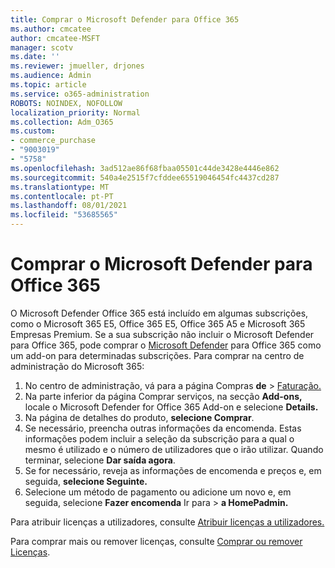 ```yaml
---
title: Comprar o Microsoft Defender para Office 365
ms.author: cmcatee
author: cmcatee-MSFT
manager: scotv
ms.date: ''
ms.reviewer: jmueller, drjones
ms.audience: Admin
ms.topic: article
ms.service: o365-administration
ROBOTS: NOINDEX, NOFOLLOW
localization_priority: Normal
ms.collection: Adm_O365
ms.custom:
- commerce_purchase
- "9003019"
- "5758"
ms.openlocfilehash: 3ad512ae86f68fbaa05501c44de3428e4446e862
ms.sourcegitcommit: 540a4e2515f7cfddee65519046454fc4437cd287
ms.translationtype: MT
ms.contentlocale: pt-PT
ms.lasthandoff: 08/01/2021
ms.locfileid: "53685565"
---
```

# <a name="purchase-microsoft-defender-for-office-365"></a>Comprar o Microsoft Defender para Office 365

O Microsoft Defender Office 365 está incluído em algumas subscrições, como o Microsoft 365 E5, Office 365 E5, Office 365 A5 e Microsoft 365 Empresas Premium. Se a sua subscrição não incluir o Microsoft Defender para Office 365, pode comprar o [Microsoft Defender](/microsoft-365/security/office-365-security/office-365-atp) para Office 365 como um add-on para determinadas subscrições. Para comprar na centro de administração do Microsoft 365:

1. No centro de administração, vá para a página Compras **de**  >  [Faturação.](https://go.microsoft.com/fwlink/p/?linkid=868433)
2. Na parte inferior  da página Comprar serviços, na secção **Add-ons,** locale o Microsoft Defender for Office 365 Add-on e selecione **Details.**
3. Na página de detalhes do produto, **selecione Comprar**.
4. Se necessário, preencha outras informações da encomenda. Estas informações podem incluir a seleção da subscrição para a qual o mesmo é utilizado e o número de utilizadores que o irão utilizar. Quando terminar, selecione **Dar saída agora**.
5. Se for necessário, reveja as informações de encomenda e preços e, em seguida, **selecione Seguinte.**
6. Selecione um método de pagamento ou adicione um novo e, em seguida, selecione **Fazer encomenda** Ir para  >  **a HomePadmin.**

Para atribuir licenças a utilizadores, consulte [Atribuir licenças a utilizadores.](/microsoft-365/admin/manage/assign-licenses-to-users)

Para comprar mais ou remover licenças, consulte [Comprar ou remover Licenças](/microsoft-365/commerce/licenses/buy-licenses#buy-or-remove-licenses-for-your-business-subscription).